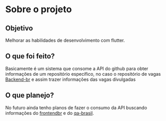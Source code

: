 # Sobre o projeto
## Objetivo
Melhorar as habilidades de desenvolvimento com flutter.
## O que foi feito?
Basicamente é um sistema que consome a API do github para obter informações de um repositório específico, no caso o repositório de vagas [Backend-br](https://github.com/backend-br/vagas) e assim trazer informações das vagas divulgadas

## O que planejo?
No futuro ainda tenho planos de fazer o consumo da API buscando informações do [frontendbr](https://github.com/frontendbr/vagas) e do [qa-brasil](https://github.com/qa-brasil/vagas).

